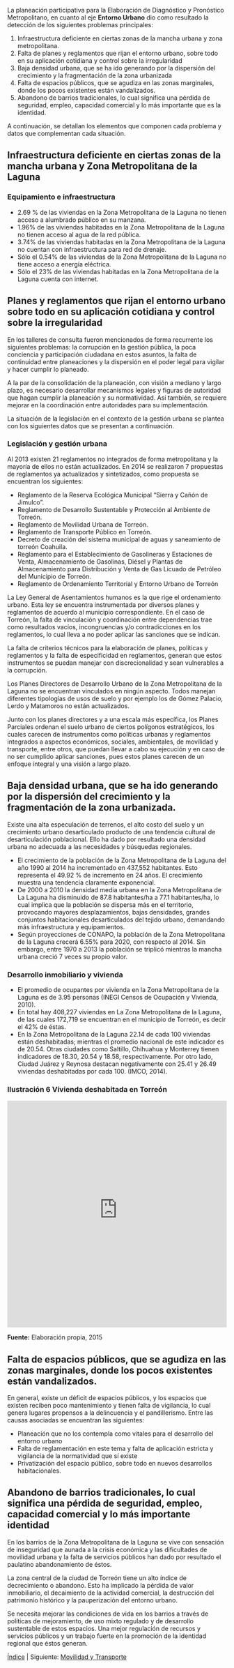
La planeación participativa para la Elaboración de Diagnóstico y Pronóstico Metropolitano, en cuanto al eje **Entorno Urbano** dio como resultado la detección de los siguientes problemas principales:

1. Infraestructura deficiente en ciertas zonas de la mancha urbana y zona metropolitana.
2. Falta de planes y reglamentos que rijan el entorno urbano, sobre todo en su aplicación cotidiana y control sobre la irregularidad
3. Baja densidad urbana, que se ha ido generando por la dispersión del crecimiento y la fragmentación de la zona urbanizada
4. Falta de espacios públicos, que se agudiza en las zonas marginales, donde los pocos existentes están vandalizados.
5. Abandono de barrios tradicionales, lo cual significa una pérdida de seguridad, empleo, capacidad comercial y lo más importante que es la identidad.

A continuación, se detallan los elementos que componen cada problema y datos que complementan cada situación.

## Infraestructura deficiente en ciertas zonas de la mancha urbana y Zona Metropolitana de la Laguna

### Equipamiento e infraestructura

* 2.69 % de las viviendas en la Zona Metropolitana de la Laguna no tienen acceso a alumbrado público en su manzana.
* 1.96% de las viviendas habitadas en la Zona Metropolitana de la Laguna no tienen acceso al agua de la red pública.
* 3.74% de las viviendas habitadas en la Zona Metropolitana de la Laguna no cuentan con infraestructura para red de drenaje.
* Sólo el 0.54% de las viviendas de la Zona Metropolitana de la Laguna no tiene acceso a energía eléctrica.
* Sólo el 23% de las viviendas habitadas en la Zona Metropolitana de la Laguna cuenta con internet.

## Planes y reglamentos que rijan el entorno urbano sobre todo en su aplicación cotidiana y control sobre la irregularidad

En los talleres de consulta fueron mencionados de forma recurrente los siguientes problemas: la corrupción en la gestión pública, la poca conciencia y participación ciudadana en estos asuntos, la falta de continuidad entre planeaciones y la dispersión en el poder legal para vigilar y hacer cumplir lo planeado.

A la par de la consolidación de la planeación, con visión a mediano y largo plazo, es necesario desarrollar mecanismos legales y figuras de autoridad que hagan cumplir la planeación y su normatividad. Así también, se requiere mejorar en la coordinación entre autoridades para su implementación.

La situación de la legislación en el contexto de la gestión urbana se plantea con los siguientes datos que se presentan a continuación.

### Legislación y gestión urbana

Al 2013 existen 21 reglamentos no integrados de forma metropolitana y la mayoría de ellos no están actualizados. En 2014 se realizaron 7 propuestas de reglamentos ya actualizados y sintetizados, como propuesta se encuentran los siguientes:

* Reglamento de la Reserva Ecológica Municipal “Sierra y Cañón de Jimulco”.
* Reglamento de Desarrollo Sustentable y Protección al Ambiente de Torreón.
* Reglamento de Movilidad Urbana de Torreón.
* Reglamento de Transporte Público en Torreón.
* Decreto de creación del sistema municipal de aguas y saneamiento de torreón Coahuila.
* Reglamento para el Establecimiento de Gasolineras y Estaciones de Venta, Almacenamiento de Gasolinas, Diésel y Plantas de Almacenamiento para Distribución y Venta de Gas Licuado de Petróleo del Municipio de Torreón.
* Reglamento de Ordenamiento Territorial y Entorno Urbano de Torreón

La Ley General de Asentamientos humanos es la que rige el ordenamiento urbano. Esta ley se encuentra instrumentada por diversos planes y reglamentos de acuerdo al municipio correspondiente. En el caso de Torreón, la falta de vinculación y coordinación entre dependencias trae como resultados vacíos, incongruencias y/o contradicciones en los reglamentos, lo cual lleva a no poder aplicar las sanciones que se indican.

La falta de criterios técnicos para la elaboración de planes, políticas y reglamentos y la falta de especificidad en reglamentos, generan que estos instrumentos se puedan manejar con discrecionalidad y sean vulnerables a la corrupción.

Los Planes Directores de Desarrollo Urbano de la Zona Metropolitana de la Laguna no se encuentran vinculados en ningún aspecto. Todos manejan diferentes tipologías de usos de suelo y por ejemplo los de Gómez Palacio, Lerdo y Matamoros no están actualizados.

Junto con los planes directores y a una escala más específica, los Planes Parciales ordenan el suelo urbano de ciertos polígonos estratégicos, los cuales carecen de instrumentos como políticas urbanas y reglamentos integrados a aspectos económicos, sociales, ambientales, de movilidad y transporte, entre otros, que puedan llevar a cabo su ejecución y en caso de no ser cumplido aplicar sanciones, pues estos planes carecen de un enfoque integral y una visión a largo plazo.

## Baja densidad urbana, que se ha ido generando por la dispersión del crecimiento y la fragmentación de la zona urbanizada.

Existe una alta especulación de terrenos, el alto costo del suelo y un crecimiento urbano desarticulado producto de una tendencia cultural de desarticulación poblacional. Ello ha dado por resultado una densidad urbana no adecuada a las necesidades y búsquedas regionales.

* El crecimiento de la población de la Zona Metropolitana de la Laguna del año 1990 al 2014 ha incrementado en 437,552 habitantes. Esto representa el 49.92 % de incremento en 24 años. El crecimiento muestra una tendencia claramente exponencial.
* De 2000 a 2010 la densidad media urbana en la Zona Metropolitana de La Laguna ha disminuido de 87.8 habitantes/ha a 77.1 habitantes/ha, lo cual implica que la población se dispersa más en el territorio, provocando mayores desplazamientos, bajas densidades, grandes conjuntos habitacionales desarticulados del tejido urbano, demandando más infraestructura y equipamientos.
* Según proyecciones de CONAPO, la población de la Zona Metropolitana de la Laguna crecerá 6.55% para 2020, con respecto al 2014. Sin embargo, entre 1970 a 2013 la población se triplicó mientras la mancha urbana creció 7 veces su propio valor.

### Desarrollo inmobiliario y vivienda

* El promedio de ocupantes por vivienda en la Zona Metropolitana de la Laguna es de 3.95 personas (INEGI Censos de Ocupación y Vivienda, 2010).
* En total hay 408,227 viviendas en La Zona Metropolitana de la Laguna, de las cuales 172,719 se encuentran en el municipio de Torreón, es decir el 42% de éstas.
* En la Zona Metropolitana de la Laguna 22.14 de cada 100 viviendas están deshabitadas; mientras el promedio nacional de este indicador es de 20.54. Otras ciudades como Saltillo, Chihuahua y Monterrey tienen indicadores de 18.30, 20.54 y 18.58, respectivamente. Por otro lado, Ciudad Juárez y Reynosa destacan negativamente con 25.41 y 26.49 viviendas deshabitadas por cada 100. (IMCO, 2014).

### Ilustración 6 Vivienda deshabitada en Torreón

<iframe width='100%' height='520' frameborder='0' src='https://implantorreon.cartodb.com/u/sigimplan/viz/e149b360-dc9e-11e4-a1e7-0e853d047bba/embed_map' allowfullscreen webkitallowfullscreen mozallowfullscreen oallowfullscreen msallowfullscreen></iframe>

**Fuente:** Elaboración propia, 2015

## Falta de espacios públicos, que se agudiza en las zonas marginales, donde los pocos existentes están vandalizados.

En general, existe un déficit de espacios públicos, y los espacios que existen reciben poco mantenimiento y tienen falta de vigilancia, lo cual genera lugares propensos a la delincuencia y el pandillerismo. Entre las causas asociadas se encuentran las siguientes:

* Planeación que no los contempla como vitales para el desarrollo del entorno urbano
* Falta de reglamentación en este tema y falta de aplicación estricta y vigilancia de la normatividad que sí existe
* Privatización del espacio público, sobre todo en nuevos desarrollos habitacionales.

## Abandono de barrios tradicionales, lo cual significa una pérdida de seguridad, empleo, capacidad comercial y lo más importante identidad

En los barrios de la Zona Metropolitana de la Laguna se vive con sensación de inseguridad que aunada a la crisis económica y las dificultades de movilidad urbana y la falta de servicios públicos han dado por resultado el paulatino abandonamiento de éstos.

La zona central de la ciudad de Torreón tiene un alto índice de decrecimiento o abandono. Esto ha implicado la pérdida de valor inmobiliario, el decaimiento de la actividad comercial, la destrucción del patrimonio histórico y la pauperización del entorno urbano.

Se necesita mejorar las condiciones de vida en los barrios a través de políticas de mejoramiento, de uso mixto regulado y de desarrollo sustentable de estos espacios. Una mejor regulación de recursos y servicios públicos y un trabajo fuerte en la promoción de la identidad regional que éstos generan.

[Índice](indice.html) | Siguiente: [Movilidad y Transporte](diagnostico-estrategico-movilidad-transporte.html)
